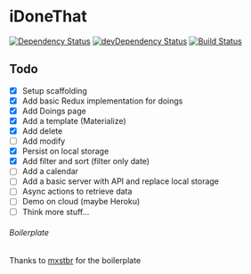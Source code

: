 # iDoneThat

[![Dependency Status][dep-status-img]][dep-status-link] [![devDependency Status][dev-dep-status-img]][dev-dep-status-link] [![Build Status][ci-img]][ci]

[dep-status-img]: https://david-dm.org/ciccia/i-done-that.svg
[dep-status-link]: https://david-dm.org/ciccia/i-done-that
[dev-dep-status-img]: https://david-dm.org/ciccia/i-done-that/dev-status.svg
[dev-dep-status-link]: https://david-dm.org/ciccia/i-done-that#info=devDependencies
[ci-img]: https://travis-ci.org/ciccia/i-done-that.svg?branch=master
[ci]: https://travis-ci.org/ciccia/i-done-that

## Todo
- [x] Setup scaffolding
- [x] Add basic Redux implementation for doings
- [x] Add Doings page
- [X] Add a template (Materialize)
- [X] Add delete
- [ ] Add modify
- [X] Persist on local storage
- [X] Add filter and sort (filter only date)
- [ ] Add a calendar
- [ ] Add a basic server with API and replace local storage
- [ ] Async actions to retrieve data
- [ ] Demo on cloud (maybe Heroku)
- [ ] Think more stuff...

###### Boilerplate

Thanks to [mxstbr](https://github.com/mxstbr/react-boilerplate) for the boilerplate
